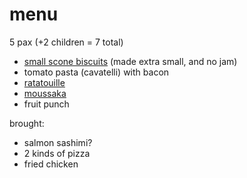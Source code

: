 # menu

5 pax (+2 children = 7 total)

* [small scone biscuits](../recipes/confectionery/jam-biscuits.md) (made extra small, and no jam)
* tomato pasta (cavatelli) with bacon
* [ratatouille](../in-progress/ratatouille-movie-version.md)
* [moussaka](../recipes/moussaka.md)
* fruit punch

brought:

* salmon sashimi?
* 2 kinds of pizza
* fried chicken
